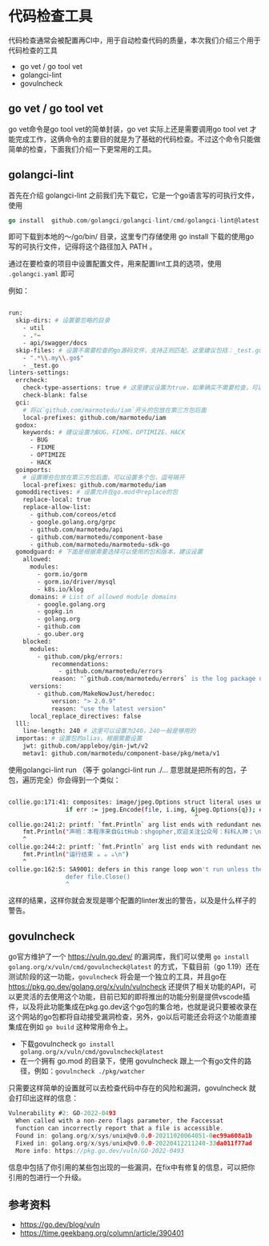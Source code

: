 # 代码检查工具
代码检查通常会被配置再CI中，用于自动检查代码的质量，本次我们介绍三个用于代码检查的工具
- go vet / go tool vet
- golangci-lint
- govulncheck
## go vet / go tool vet
go vet命令是go tool vet的简单封装，go vet 实际上还是需要调用go tool vet 才能完成工作，这俩命令的主要目的就是为了基础的代码检查。不过这个命令只能做简单的检查，下面我们介绍一下更常用的工具。

## golangci-lint
首先在介绍 golangci-lint 之前我们先下载它，它是一个go语言写的可执行文件，使用
```go
go install  github.com/golangci/golangci-lint/cmd/golangci-lint@latest 
``` 
即可下载到本地的～/go/bin/ 目录，这里专门存储使用 go install 下载的使用go写的可执行文件，记得将这个路径加入 PATH 。 

通过在要检查的项目中设置配置文件，用来配置lint工具的选项，使用 `.golangci.yaml` 即可

例如：
```bash

run:
  skip-dirs: # 设置要忽略的目录
    - util
    - .*~
    - api/swagger/docs
  skip-files: # 设置不需要检查的go源码文件，支持正则匹配，这里建议包括：_test.go
    - ".*\\.my\\.go$"
    - _test.go
linters-settings:
  errcheck:
    check-type-assertions: true # 这里建议设置为true，如果确实不需要检查，可以写成`num, _ := strconv.Atoi(numStr)`
    check-blank: false
  gci:
    # 将以`github.com/marmotedu/iam`开头的包放在第三方包后面
    local-prefixes: github.com/marmotedu/iam
  godox:
    keywords: # 建议设置为BUG、FIXME、OPTIMIZE、HACK
      - BUG
      - FIXME
      - OPTIMIZE
      - HACK
  goimports:
    # 设置哪些包放在第三方包后面，可以设置多个包，逗号隔开
    local-prefixes: github.com/marmotedu/iam
  gomoddirectives: # 设置允许在go.mod中replace的包
    replace-local: true
    replace-allow-list:
      - github.com/coreos/etcd
      - google.golang.org/grpc
      - github.com/marmotedu/api
      - github.com/marmotedu/component-base
      - github.com/marmotedu/marmotedu-sdk-go
  gomodguard: # 下面是根据需要选择可以使用的包和版本，建议设置
    allowed:
      modules:
        - gorm.io/gorm
        - gorm.io/driver/mysql
        - k8s.io/klog
      domains: # List of allowed module domains
        - google.golang.org
        - gopkg.in
        - golang.org
        - github.com
        - go.uber.org
    blocked:
      modules:
        - github.com/pkg/errors:
            recommendations:
              - github.com/marmotedu/errors
            reason: "`github.com/marmotedu/errors` is the log package used by marmotedu projects."
      versions:
        - github.com/MakeNowJust/heredoc:
            version: "> 2.0.9"
            reason: "use the latest version"
      local_replace_directives: false
  lll:
    line-length: 240 # 这里可以设置为240，240一般是够用的
  importas: # 设置包的alias，根据需要设置
    jwt: github.com/appleboy/gin-jwt/v2         
    metav1: github.com/marmotedu/component-base/pkg/meta/v1

```
使用golangci-lint run （等于 golangci-lint run ./...  意思就是把所有的包，子包，遍历完全）你会得到一个类似：

```bash

collie.go:171:41: composites: image/jpeg.Options struct literal uses unkeyed fields (govet)
				if err := jpeg.Encode(file, i.img, &jpeg.Options{q}); err != nil {
				                                    ^
collie.go:241:2: printf: `fmt.Println` arg list ends with redundant newline (govet)
	fmt.Println("声明：本程序来自GitHub：shgopher,欢迎关注公众号：科科人神；\n免费软件，如果使用期间出现任何后果，本软件不承担任何责任谢谢\n")
	^
collie.go:244:2: printf: `fmt.Println` arg list ends with redundant newline (govet)
	fmt.Println("运行结束 ☕️ ☕ ☕\n")
	^
collie.go:162:5: SA9001: defers in this range loop won't run unless the channel gets closed (staticcheck)
				defer file.Close()
				^
```
这样的结果，这样你就会发现是哪个配置的linter发出的警告，以及是什么样子的警告。

## govulncheck
go官方维护了一个 https://vuln.go.dev/ 的漏洞库，我们可以使用 `go install golang.org/x/vuln/cmd/govulncheck@latest` 的方式，下载目前（go 1.19）还在测试阶段的这一功能，`govulncheck` 将会是一个独立的工具，并且go在 https://pkg.go.dev/golang.org/x/vuln/vulncheck 还提供了相关功能的API，可以更灵活的去使用这个功能，目前已知的即将推出的功能分别是提供vscode插件，以及将此功能集成在pkg.go.dev这个go包的集合地，也就是说只要被收录在这个网站的go包都将自动接受漏洞检查，另外，go以后可能还会将这个功能直接集成在例如 `go build` 这种常用命令上。

- 下载govulncheck `go install golang.org/x/vuln/cmd/govulncheck@latest`
- 在一个拥有 go.mod 的目录下，使用 govulncheck 跟上一个有go文件的路径，例如：`govulncheck ./pkg/watcher`

只需要这样简单的设置就可以去检查代码中存在的风险和漏洞，govulncheck 就会打印出这样的信息：

```go
Vulnerability #2: GO-2022-0493
  When called with a non-zero flags parameter, the Faccessat
  function can incorrectly report that a file is accessible.
  Found in: golang.org/x/sys/unix@v0.0.0-20211020064051-0ec99a608a1b
  Fixed in: golang.org/x/sys/unix@v0.0.0-20220412211240-33da011f77ad
  More info: https://pkg.go.dev/vuln/GO-2022-0493
```
信息中包括了你引用的某些包出现的一些漏洞，在fix中有修复的信息，可以把你引用的包进行一个升级。
## 参考资料
-  https://go.dev/blog/vuln
- https://time.geekbang.org/column/article/390401